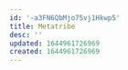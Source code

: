 ```yaml
---
id: '-a3FN6QbMjo75vj1Hkwp5'
title: Metatribe
desc: ''
updated: 1644961726969
created: 1644961726969
---
```


